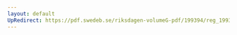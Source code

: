 ```yaml
---
layout: default
UpRedirect: https://pdf.swedeb.se/riksdagen-volumeG-pdf/199394/reg_199394/reg_199394_0298.pdf
---
```

